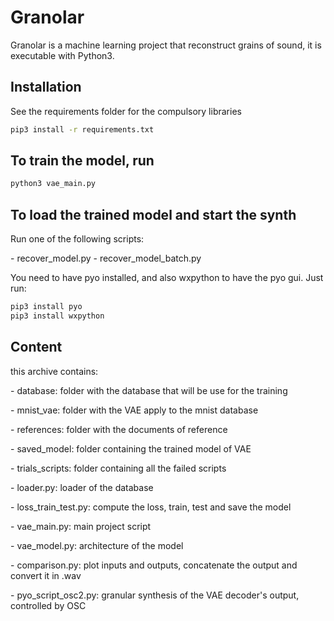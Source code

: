 # Granolar

Granolar is a machine learning project that reconstruct grains of sound, it is executable with Python3.

## Installation

See the requirements folder for the compulsory libraries

```bash
pip3 install -r requirements.txt
```

## To train the model, run

```bash
python3 vae_main.py
```

## To load the trained model and start the synth
Run one of the following scripts:

\- recover_model.py
\- recover_model_batch.py

You need to have pyo installed, and also wxpython to have the pyo gui. Just run:

```bash
pip3 install pyo
pip3 install wxpython
```


## Content

this archive contains:

\- database: folder with the database that will be use for the training

\- mnist_vae: folder with the VAE apply to the mnist database

\- references: folder with the documents of reference

\- saved_model: folder containing the trained model of VAE

\- trials_scripts: folder containing all the failed scripts

\- loader.py: loader of the database

\- loss_train_test.py: compute the loss, train, test and save the model

\- vae_main.py: main project script

\- vae_model.py: architecture of the model

\- comparison.py: plot inputs and outputs, concatenate the output and convert it in .wav

\- pyo_script_osc2.py: granular synthesis of the VAE decoder's output, controlled by OSC

